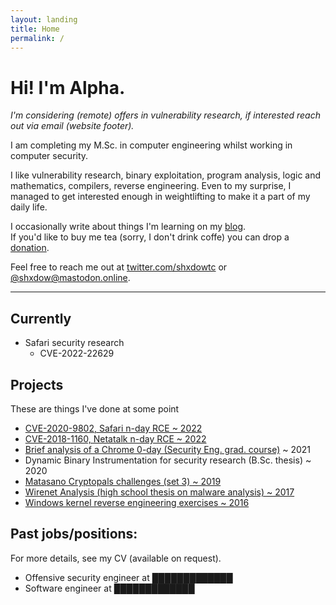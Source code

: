 ```yaml
---
layout: landing
title: Home
permalink: /
---
```


# Hi! I'm Alpha.

_I'm considering (remote) offers in vulnerability research, if interested reach out via email (website footer)._  

I am completing my M.Sc. in computer engineering whilst working in
computer security.  

I like vulnerability research, binary exploitation, program analysis, logic and
mathematics, compilers, reverse engineering. Even to my surprise, I managed to
get interested enough in weightlifting to make it a part of my daily life.

I occasionally write about things I'm learning on my
[blog](/blog).  
If you'd like to buy me tea (sorry, I don't drink coffe)
you can drop a [donation](https://ko-fi.com/shxdow).

Feel free to reach me out at
[twitter.com/shxdowtc](https://twitter.com/shxdowtc)
or 
[@shxdow@mastodon.online](https://mastodon.online/@shxdow#).

* * *

Currently
--------------------

*   Safari security research
    *   CVE-2022-22629

Projects
-------------

These are things I've done at some point

*   [CVE-2020-9802, Safari n-day RCE ~ 2022](/cve-2020-9802)
*   [CVE-2018-1160, Netatalk n-day RCE ~ 2022](/cve-2018-1160)
*   [Brief analysis of a Chrome 0-day (Security Eng. grad. course)](https://raw.githubusercontent.com/shxdow/talks/main/short-browser-exploitation.pdf) ~ 2021
*   Dynamic Binary Instrumentation for security research (B.Sc. thesis) ~ 2020
*   [Matasano Cryptopals challenges (set 3) ~ 2019](https://github.com/shxdow/matasano)
*   [Wirenet Analysis (high school thesis on malware analysis) ~ 2017](https://github.com/shxdow/wirenet-analysis)
*   [Windows kernel reverse engineering exercises ~ 2016](https://github.com/shxdow/low-level-exercises/tree/master/practical-reverse-engineering)

Past jobs/positions:
--------------------

For more details, see my CV (available on request).

*   Offensive security engineer at █████████████
*   Software engineer at           █████████████

